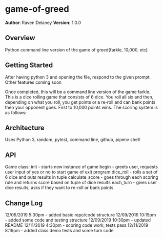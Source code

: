 # game-of-greed

**Author**: Raven Delaney
**Version**: 1.0.0

## Overview
<!-- Provide a high level overview of what this application is and why you are building it, beyond the fact that it's an assignment for a Code Fellows 401 class. (i.e. What's your problem domain?) -->
Python command line version of the game of greed(farkle, 10,000, etc)

## Getting Started
<!-- What are the steps that a user must take in order to build this app on their own machine and get it running? -->
After having python 3 and opening the file, respond to the given prompt.
Other features coming soon

Once completed, this will be a command line version of the game farkle.
This is a dice rolling game that consists of 6 dice. You roll all six and then, depending on what you roll, you get points or a re-roll and can bank points then your opponent goes. First to 10,000 points wins.
The scoring system is as follows:

## Architecture
<!-- Provide a detailed description of the application design. What technologies (languages, libraries, etc) you're using, and any other relevant design information. This is also an area which you can include any visuals; flow charts, example usage gifs, screen captures, etc.-->
Uses Python 3, random, pytest, command line, github, pipenv shell

## API
<!-- Provide detailed instructions for your applications usage. This should include any methods or endpoints available to the user/client/developer. Each section should be formatted to provide clear syntax for usage, example calls including input data requirements and options, and example responses or return values. -->
Game class:
    init - starts new instance of game
    begin - greets user, requests user input of yes or no to start game of exit program
    dice_roll - rolls a set of 6 dice and puts results in tuple
    calculate_score - goes through each scoring rule and returns score based on tuple of dice results
    each_turn - gives user dice results, asks if they want to re-roll or bank points

## Change Log

<!-- Use this are to document the iterative changes made to your application as each feature is successfully implemented. Use time stamps. Here's an example:
01-01-2001 4:59pm - Added functionality to add and delete some things.
-->
12/09/2019 5:30pm - added basic repo/code structure
12/09/2019 10:15pm - added some code and testing structure
12/09/2019 10:30pm - updated README
12/11/2019 4:30pm - scoring code work, tests pass
12/11/2019 8:19pm - added class demo tests and some turn code
